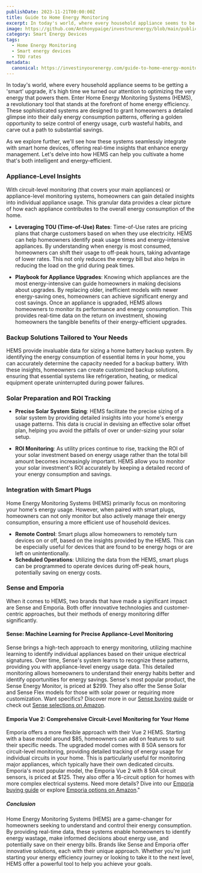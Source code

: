 ```yaml
---
publishDate: 2023-11-21T00:00:00Z
title: Guide to Home Energy Monitoring
excerpt: In today's world, where every household appliance seems to be getting a 'smart' upgrade, it's high time we turned our attention to optimizing the very energy that powers them. Enter Home Energy Monitoring Systems (HEMS).
image: https://github.com/Anthonypaige/investnurenergy/blob/main/public/images/cover-art/SED-2-cover-art.png?raw=true
category: Smart Energy Devices
tags:
  - Home Energy Monitoring
  - Smart energy devices
  - TOU rates
metadata:
  canonical: https://investinyourenergy.com/guide-to-home-energy-monitoring
---
```


In today's world, where every household appliance seems to be getting a 'smart' upgrade, it's high time we turned our attention to optimizing the very energy that powers them. Enter Home Energy Monitoring Systems (HEMS), a revolutionary tool that stands at the forefront of home energy efficiency. These sophisticated systems are designed to grant homeowners a detailed glimpse into their daily energy consumption patterns, offering a golden opportunity to seize control of energy usage, curb wasteful habits, and carve out a path to substantial savings.

As we explore further, we'll see how these systems seamlessly integrate with smart home devices, offering real-time insights that enhance energy management. Let's delve into how HEMS can help you cultivate a home that's both intelligent and energy-efficient.

### **Appliance-Level Insights**

With circuit-level monitoring (that covers your main appliances) or appliance-level monitoring systems, homeowners can gain detailed insights into individual appliance usage. This granular data provides a clear picture of how each appliance contributes to the overall energy consumption of the home.

- **Leveraging TOU (Time-of-Use) Rates**:
  Time-of-Use rates are pricing plans that charge customers based on when they use electricity. HEMS can help homeowners identify peak usage times and energy-intensive appliances. By understanding when energy is most consumed, homeowners can shift their usage to off-peak hours, taking advantage of lower rates. This not only reduces the energy bill but also helps in reducing the load on the grid during peak times.

- **Playbook for Appliance Upgrades**:
  Knowing which appliances are the most energy-intensive can guide homeowners in making decisions about upgrades. By replacing older, inefficient models with newer energy-saving ones, homeowners can achieve significant energy and cost savings. Once an appliance is upgraded, HEMS allows homeowners to monitor its performance and energy consumption. This provides real-time data on the return on investment, showing homeowners the tangible benefits of their energy-efficient upgrades.

### **Backup Solutions Tailored to Your Needs**

HEMS provide invaluable data for sizing a home battery backup system. By identifying the energy consumption of essential items in your home, you can accurately determine the capacity needed for a backup battery. With these insights, homeowners can create customized backup solutions, ensuring that essential systems like refrigeration, heating, or medical equipment operate uninterrupted during power failures.

### **Solar Preparation and ROI Tracking**

- **Precise Solar System Sizing**: HEMS facilitate the precise sizing of a solar system by providing detailed insights into your home's energy usage patterns. This data is crucial in devising an effective solar offset plan, helping you avoid the pitfalls of over or under-sizing your solar setup.

- **ROI Monitoring**: As utility prices continue to rise, tracking the ROI of your solar investment based on energy usage rather than the total bill amount becomes increasingly important. HEMS allow you to monitor your solar investment's ROI accurately by keeping a detailed record of your energy consumption and savings.

### **Integration with Smart Plugs**

Home Energy Monitoring Systems (HEMS) primarily focus on monitoring your home's energy usage. However, when paired with smart plugs, homeowners can not only monitor but also actively manage their energy consumption, ensuring a more efficient use of household devices.

- **Remote Control**: Smart plugs allow homeowners to remotely turn devices on or off, based on the insights provided by the HEMS. This can be especially useful for devices that are found to be energy hogs or are left on unintentionally.
- **Scheduled Operations**: Utilizing the data from the HEMS, smart plugs can be programmed to operate devices during off-peak hours, potentially saving on energy costs.

### **Sense and Emporia**

When it comes to HEMS, two brands that have made a significant impact are Sense and Emporia. Both offer innovative technologies and customer-centric approaches, but their methods of energy monitoring differ significantly.

#### **Sense: Machine Learning for Precise Appliance-Level Monitoring**

Sense brings a high-tech approach to energy monitoring, utilizing machine learning to identify individual appliances based on their unique electrical signatures. Over time, Sense's system learns to recognize these patterns, providing you with appliance-level energy usage data. This detailed monitoring allows homeowners to understand their energy habits better and identify opportunities for energy savings. Sense's most popular product, the Sense Energy Monitor, is priced at $299. They also offer the Sense Solar and Sense Flex models for those with solar power or requiring more customization. Want specifics? Discover more in our [Sense buying guide](senses-home-energy-monitoring-systems) or check out [Sense selections on Amazon](https://amzn.to/49q77cW).

#### **Emporia Vue 2: Comprehensive Circuit-Level Monitoring for Your Home**

Emporia offers a more flexible approach with their Vue 2 HEMS. Starting with a base model around $85, homeowners can add on features to suit their specific needs. The upgraded model comes with 8 50A sensors for circuit-level monitoring, providing detailed tracking of energy usage for individual circuits in your home. This is particularly useful for monitoring major appliances, which typically have their own dedicated circuits. Emporia's most popular model, the Emporia Vue 2 with 8 50A circuit sensors, is priced at $125. They also offer a 16-circuit option for homes with more complex electrical systems. Need more details? Dive into our [Emporia buying guide](emporias-home-energy-monitoring-systems) or explore [Emporia options on Amazon](https://amzn.to/3PXp2ij)."

##### **Conclusion**

Home Energy Monitoring Systems (HEMS) are a game-changer for homeowners seeking to understand and control their energy consumption. By providing real-time data, these systems enable homeowners to identify energy wastage, make informed decisions about energy use, and potentially save on their energy bills. Brands like Sense and Emporia offer innovative solutions, each with their unique approach. Whether you're just starting your energy efficiency journey or looking to take it to the next level, HEMS offer a powerful tool to help you achieve your goals.

